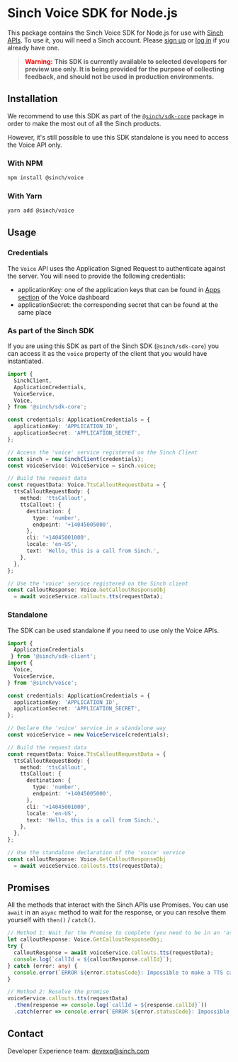 # Sinch Voice SDK for Node.js

This package contains the Sinch Voice SDK for Node.js for use with [Sinch APIs](https://developers.sinch.com/). To use it, you will need a Sinch account. Please [sign up](https://dashboard.sinch.com/signup) or [log in](https://dashboard.sinch.com/login) if you already have one.

> <span style="color:red; font-weight:bold">Warning:</span>
> **This SDK is currently available to selected developers for preview use only. It is being provided for the purpose of collecting feedback, and should not be used in production environments.**


## Installation

We recommend to use this SDK as part of the [`@sinch/sdk-core`](../../packages/sdk-core) package in order to make the most out of all the Sinch products.

However, it's still possible to use this SDK standalone is you need to access the Voice API only.

### With NPM

```bash
npm install @sinch/voice
```

### With Yarn

```bash
yarn add @sinch/voice
```

## Usage

### Credentials

The `Voice` API uses the Application Signed Request to authenticate against the server. You will need to provide the following credentials:
- applicationKey: one of the application keys that can be found in [Apps section](https://dashboard.sinch.com/voice/apps) of the Voice dashboard
- applicationSecret: the corresponding secret that can be found at the same place

### As part of the Sinch SDK

If you are using this SDK as part of the Sinch SDK (`@sinch/sdk-core`) you can access it as the `voice` property of the client that you would have instantiated.

```typescript
import {
  SinchClient,
  ApplicationCredentials, 
  VoiceService,
  Voice,
} from '@sinch/sdk-core';

const credentials: ApplicationCredentials = {
  applicationKey: 'APPLICATION_ID',
  applicationSecret: 'APPLICATION_SECRET',
};

// Access the 'voice' service registered on the Sinch Client
const sinch = new SinchClient(credentials);
const voiceService: VoiceService = sinch.voice;

// Build the request data
const requestData: Voice.TtsCalloutRequestData = {
  ttsCalloutRequestBody: {
    method: 'ttsCallout',
    ttsCallout: {
      destination: {
        type: 'number',
        endpoint: '+14045005000',
      },
      cli: '+14045001000',
      locale: 'en-US',
      text: 'Hello, this is a call from Sinch.',
    },
  },
};

// Use the 'voice' service registered on the Sinch client
const calloutResponse: Voice.GetCalloutResponseObj
  = await voiceService.callouts.tts(requestData);
```

### Standalone

The SDK can be used standalone if you need to use only the Voice APIs.

```typescript
import {
  ApplicationCredentials
 } from '@sinch/sdk-client';
import {
  Voice,
  VoiceService,
} from '@sinch/voice';

const credentials: ApplicationCredentials = {
  applicationKey: 'APPLICATION_ID',
  applicationSecret: 'APPLICATION_SECRET',
};

// Declare the 'voice' service in a standalone way
const voiceService = new VoiceService(credentials);

// Build the request data
const requestData: Voice.TtsCalloutRequestData = {
  ttsCalloutRequestBody: {
    method: 'ttsCallout',
    ttsCallout: {
      destination: {
        type: 'number',
        endpoint: '+14045005000',
      },
      cli: '+14045001000',
      locale: 'en-US',
      text: 'Hello, this is a call from Sinch.',
    },
  },
};

// Use the standalone declaration of the 'voice' service
const calloutResponse: Voice.GetCalloutResponseObj
  = await voiceService.callouts.tts(requestData);
```

## Promises

All the methods that interact with the Sinch APIs use Promises. You can use `await` in an `async` method to wait for the response, or you can resolve them yourself with `then()` / `catch()`.

```typescript
// Method 1: Wait for the Promise to complete (you need to be in an 'async' method)
let calloutResponse: Voice.GetCalloutResponseObj;
try {
  calloutResponse = await voiceService.callouts.tts(requestData);
  console.log(`callId = ${calloutResponse.callId}`);
} catch (error: any) {
  console.error(`ERROR ${error.statusCode}: Impossible to make a TTS callout to the number ${requestData.ttsCalloutRequestBody.ttsCallout.destination.endpoint}`);
}

// Method 2: Resolve the promise
voiceService.callouts.tts(requestData)
  .then(response => console.log(`callId = ${response.callId}`))
  .catch(error => console.error(`ERROR ${error.statusCode}: Impossible to make a TTS call out to the number ${requestData.ttsCalloutRequestBody.ttsCallout.destination.endpoint}`));
```

## Contact
Developer Experience team: [devexp@sinch.com](mailto:devexp@sinch.com)
